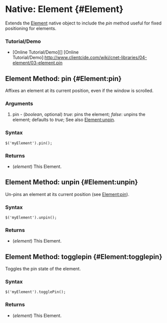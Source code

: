 Native: Element {#Element}
========================
Extends the [Element][] native object to include the *pin* method useful for fixed positioning for elements.

### Tutorial/Demo

* [Online Tutorial/Demo][]
[Online Tutorial/Demo]:http://www.clientcide.com/wiki/cnet-libraries/04-element/03-element.pin


Element Method: pin {#Element:pin}
----------------------------------

Affixes an element at its current position, even if the window is scrolled.

### Arguments

1. pin - (*boolean*, optional) *true*: pins the element; *false*: unpins the element; defaults to *true*; See also [Element:unpin][].

### Syntax

	$('myElement').pin();

### Returns

* (*element*) This Element.

Element Method: unpin {#Element:unpin}
--------------------------------------

Un-pins an element at its current position (see [Element:pin][]).

### Syntax

	$('myElement').unpin();


### Returns

* (*element*) This Element.

Element Method: togglepin {#Element:togglepin}
----------------------------------------------

Toggles the pin state of the element.

### Syntax

	$('myElement').togglePin();

### Returns

* (*element*) This Element.

[Element:unpin]: #Element:unpin
[Element:pin]: #Element:pin
[Element]: /docs/core/Element/Element
